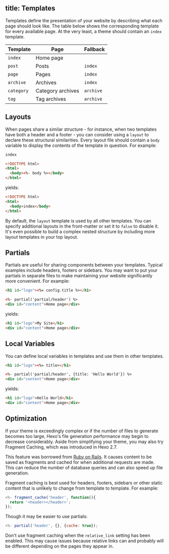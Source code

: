 title: Templates
---
Templates define the presentation of your website by describing what each page should look like. The table below shows the corresponding template for every available page. At the very least, a theme should contain an `index` template.

Template | Page | Fallback
--- | --- | ---
`index` | Home page |
`post` | Posts | `index`
`page` | Pages | `index`
`archive` | Archives | `index`
`category` | Category archives | `archive`
`tag` | Tag archives | `archive`

## Layouts

When pages share a similar structure - for instance, when two templates have both a header and a footer - you can consider using a `layout` to declare these structural similarities. Every layout file should contain a `body` variable to display the contents of the template in question. For example:

``` html index.ejs
index
```

``` html layout.ejs
<!DOCTYPE html>
<html>
  <body><%- body %></body>
</html>
```

yields:

``` html
<!DOCTYPE html>
<html>
  <body>index</body>
</html>
```

By default, the `layout` template is used by all other templates. You can specify additional layouts in the front-matter or set it to `false` to disable it. It's even possible to build a complex nested structure by including more layout templates in your top layout.

## Partials

Partials are useful for sharing components between your templates. Typical examples include headers, footers or sidebars. You may want to put your partials in separate files to make maintaining your website significantly more convenient. For example:


``` html partial/header.ejs
<h1 id="logo"><%= config.title %></h1>
```

``` html index.ejs
<%- partial('partial/header') %>
<div id="content">Home page</div>
```

yields:

``` html
<h1 id="logo">My Site</h1>
<div id="content">Home page</div>
```

## Local Variables

You can define local variables in templates and use them in other templates.

``` html partial/header.ejs
<h1 id="logo"><%= title></h1>
```

``` html index.ejs
<%- partial('partial/header', {title: 'Hello World'}) %>
<div id="content">Home page</div>
```

yields:

``` html
<h1 id="logo">Hello World</h1>
<div id="content">Home page</div>
```

## Optimization

If your theme is exceedingly complex or if the number of files to generate becomes too large, Hexo's file generation performance may begin to decrease considerably. Aside from simplifying your theme, you may also try Fragment Caching, which was introduced in Hexo 2.7.

This feature was borrowed from [Ruby on Rails](http://guides.rubyonrails.org/caching_with_rails.html#fragment-caching). It causes content to be saved as fragments and cached for when additional requests are made. This can reduce the number of database queries and can also speed up file generation.

Fragment caching is best used for headers, footers, sidebars or other static content that is unlikely to change from template to template. For example:

``` js
<%- fragment_cache('header', function(){
  return '<header></header>';
});
```

Though it may be easier to use partials:

``` js
<%- partial('header', {}, {cache: true});
```

Don't use fragment caching when the `relative_link` setting has been enabled. This may cause issues because relative links can and probably will be different depending on the pages they appear in.
